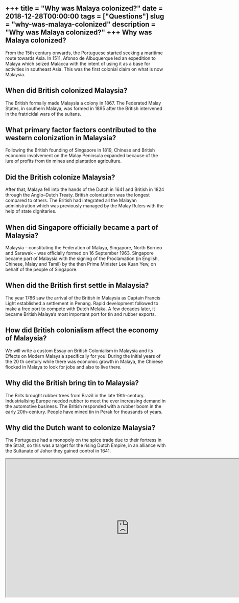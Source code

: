 +++
title = "Why was Malaya colonized?"
date = 2018-12-28T00:00:00
tags = ["Questions"]
slug = "why-was-malaya-colonized"
description = "Why was Malaya colonized?"
+++
Why was Malaya colonized?
-------------------------

From the 15th century onwards, the Portuguese started seeking a maritime route towards Asia. In 1511, Afonso de Albuquerque led an expedition to Malaya which seized Malacca with the intent of using it as a base for activities in southeast Asia. This was the first colonial claim on what is now Malaysia.

When did British colonized Malaysia?
------------------------------------

The British formally made Malaysia a colony in 1867. The Federated Malay States, in southern Malaya, was formed in 1895 after the British intervened in the fratricidal wars of the sultans.

What primary factor factors contributed to the western colonization in Malaysia?
--------------------------------------------------------------------------------

Following the British founding of Singapore in 1819, Chinese and British economic involvement on the Malay Peninsula expanded because of the lure of profits from tin mines and plantation agriculture.

Did the British colonize Malaysia?
----------------------------------

After that, Malaya fell into the hands of the Dutch in 1641 and British in 1824 through the Anglo–Dutch Treaty. British colonization was the longest compared to others. The British had integrated all the Malayan administration which was previously managed by the Malay Rulers with the help of state dignitaries.

When did Singapore officially became a part of Malaysia?
--------------------------------------------------------

Malaysia – constituting the Federation of Malaya, Singapore, North Borneo and Sarawak – was officially formed on 16 September 1963. Singapore became part of Malaysia with the signing of the Proclamation (in English, Chinese, Malay and Tamil) by the then Prime Minister Lee Kuan Yew, on behalf of the people of Singapore.

When did the British first settle in Malaysia?
----------------------------------------------

The year 1786 saw the arrival of the British in Malaysia as Captain Francis Light established a settlement in Penang. Rapid development followed to make a free port to compete with Dutch Melaka. A few decades later, it became British Malaya’s most important port for tin and rubber exports.

How did British colonialism affect the economy of Malaysia?
-----------------------------------------------------------

We will write a custom Essay on British Colonialism in Malaysia and its Effects on Modern Malaysia specifically for you! During the initial years of the 20 th century while there was economic growth in Malaya, the Chinese flocked in Malaya to look for jobs and also to live there.

Why did the British bring tin to Malaysia?
------------------------------------------

The Brits brought rubber trees from Brazil in the late 19th-century. Industrialising Europe needed rubber to meet the ever increasing demand in the automotive business. The British responded with a rubber boom in the early 20th-century. People have mined tin in Perak for thousands of years.

Why did the Dutch want to colonize Malaysia?
--------------------------------------------

The Portuguese had a monopoly on the spice trade due to their fortress in the Strait, so this was a target for the rising Dutch Empire, in an alliance with the Sultanate of Johor they gained control in 1641.

<iframe allow="accelerometer; autoplay; clipboard-write; encrypted-media; gyroscope; picture-in-picture" allowfullscreen="" class="__youtube_prefs__  epyt-is-override  no-lazyload" data-no-lazy="1" data-origheight="433" data-origwidth="770" data-skipgform_ajax_framebjll="" height="433" id="_ytid_76835" loading="lazy" src="https://www.youtube.com/embed/1HRPIlg0QIk?enablejsapi=1&autoplay=0&cc_load_policy=0&cc_lang_pref=&iv_load_policy=1&loop=0&modestbranding=0&rel=1&fs=1&playsinline=0&autohide=2&theme=dark&color=red&controls=1&" title="YouTube player" width="770"></iframe>